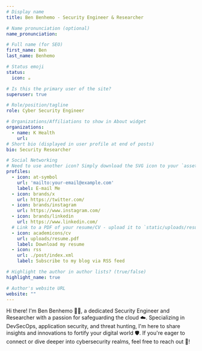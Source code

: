 ```yaml
---
# Display name
title: Ben Benhemo - Security Engineer & Researcher

# Name pronunciation (optional)
name_pronunciation: 

# Full name (for SEO)
first_name: Ben
last_name: Benhemo

# Status emoji
status:
  icon: ☕️

# Is this the primary user of the site?
superuser: true

# Role/position/tagline
role: Cyber Security Engineer 

# Organizations/Affiliations to show in About widget
organizations:
  - name: K Health
    url: 
# Short bio (displayed in user profile at end of posts)
bio: Security Researcher

# Social Networking
# Need to use another icon? Simply download the SVG icon to your `assets/media/icons/` folder.
profiles:
  - icon: at-symbol
    url: 'mailto:your-email@example.com'
    label: E-mail Me
  - icon: brands/x
    url: https://twitter.com/
  - icon: brands/instagram
    url: https://www.instagram.com/
  - icon: brands/linkedin
    url: https://www.linkedin.com/
  # Link to a PDF of your resume/CV - upload it to `static/uploads/resume.pdf`
  - icon: academicons/cv
    url: uploads/resume.pdf
    label: Download my resume
  - icon: rss
    url: ./post/index.xml
    label: Subscribe to my blog via RSS feed

# Highlight the author in author lists? (true/false)
highlight_name: true

# Author's website URL
website: ""
---
```


Hi there! I'm Ben Benhemo 👨‍💻, a dedicated Security Engineer and Researcher with a passion for safeguarding the cloud ☁️. Specializing in DevSecOps, application security, and threat hunting, I'm here to share insights and innovations to fortify your digital world 🛡️. If you're eager to connect or dive deeper into cybersecurity realms, feel free to reach out 📧!